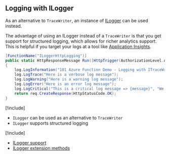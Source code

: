 ## Logging with ILogger
As an alternative to `TraceWriter`, an instance of [ILogger](https://docs.microsoft.com/en-us/aspnet/core/api/microsoft.extensions.logging.ilogger) can be used instead.

The advantage of using an ILogger instead of a `TraceWriter` is that you get support for structured logging, which allows for richer analytics support. This is helpful if you target your logs at a tool like [Application Insights](https://docs.microsoft.com/en-us/azure/application-insights/app-insights-analytics).


```csharp
[FunctionName("ILoggerHttpLogging")]
public static HttpResponseMessage Run([HttpTrigger(AuthorizationLevel.Anonymous, "GET")]HttpRequestMessage req, ILogger log)
{
    log.LogInformation("101 Azure Function Demo - Logging with ITraceWriter");
    log.LogTrace("Here is a verbose log message");
    log.LogWarning("Here is a warning log message");
    log.LogError("Here is an error log message");
    log.LogCritical("This is a critical log message => {message}", "We have a big problem");
    return req.CreateResponse(HttpStatusCode.OK);
}

```

[!include[](../includes/takeaways-heading.md)]
* `ILogger` can be used as an alternative to `TraceWriter`
* `ILogger` supports structured logging

[!include[](../includes/read-more-heading.md)]
* [ILogger support](https://github.com/Azure/azure-webjobs-sdk-script/wiki/ILogger)
* [ILogger extension methods](https://docs.microsoft.com/en-us/aspnet/core/api/microsoft.extensions.logging.loggerextensions#methods_summary)